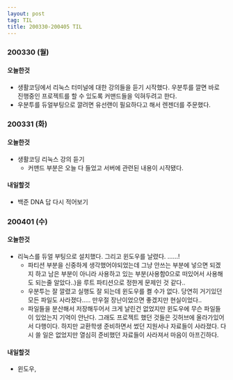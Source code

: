 ```yaml
---
layout: post
tag: TIL
title: 200330-200405 TIL
---
```

### 200330 (월)
#### 오늘한것
- 생활코딩에서 리눅스 터미널에 대한 강의들을 듣기 시작했다. 우분투를 깔면 바로 진행중인 프로젝트를 할 수 있도록 커맨드들을 익혀두려고 한다. 
- 우분투를 듀얼부팅으로 깔려면 유선랜이 필요하다고 해서 렌젠더를 주문했다.

### 200331 (화)
#### 오늘한것
- 생활코딩 리눅스 강의 듣기
  - 커맨드 부분은 오늘 다 들었고 서버에 관련된 내용이 시작됐다. 
  
#### 내일할것
- 백준 DNA 답 다시 적어보기

### 200401 (수)
#### 오늘한것
- 리눅스를 듀얼 부팅으로 설치했다. 그리고 윈도우를 날렸다. ......!
  - 파티션 부분을 신중하게 생각했어야되었는데 그냥 안쓰는 부분에 넣으면 되겠지 하고 남은 부분이 아니라 사용하고 있는 부분(사용함0으로 떠있어서 사용해도 되는줄 알았다..)을 루트 파티션으로 정한게 문제인 것 같다..
  - 우분투는 잘 깔렸고 실행도 잘 되는데 윈도우를 켤 수가 없다. 당연히 거기있던 모든 파일도 사라졌다..... 만우절 장난이었으면 좋겠지만 현실이었다..
  - 파일들을 분산해서 저장해두어서 크게 날린건 없었지만 윈도우에 무슨 파일들이 있었는지 기억이 안난다. 그래도 프로젝트 했던 것들은 깃허브에 올라가있어서 다행이다. 하지만 교환학생 준비하면서 썼던 지원서나 자료들이 사라졌다. 다시 쓸 일은 없었지만 열심히 준비했던 자료들이 사라져서 마음이 아프긴하다.
#### 내일할것
- 윈도우, 

